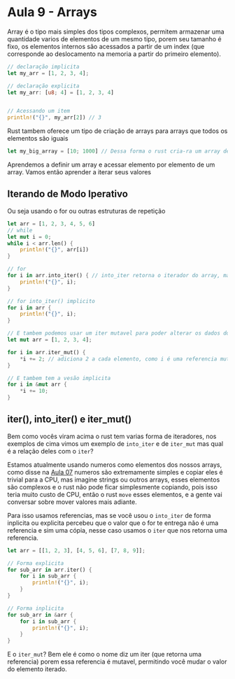 # Aula 9 - Arrays

Array é o tipo mais simples dos tipos complexos, permitem armazenar uma quantidade varios de elementos de um mesmo tipo, porem seu tamanho é fixo, os elementos internos são acessados a partir de um index (que corresponde ao deslocamento na memoria a partir do primeiro elemento).

```rs
// declaração implicita
let my_arr = [1, 2, 3, 4];

// declaração explicita
let my_arr: [u8; 4] = [1, 2, 3, 4]


// Acessando um item
println!("{}", my_arr[2]) // 3
```

Rust tambem oferece um tipo de criação de arrays para arrays que todos os elementos são iguais

```rs
let my_big_array = [10; 1000] // Dessa forma o rust cria-ra um array de 1000 posições onde todas as posições terá o numero 10
```

Aprendemos a definir um array e acessar elemento por elemento de um array. Vamos então aprender a iterar seus valores

## Iterando de Modo Iperativo
Ou seja usando o for ou outras estruturas de repetição
```rs
let arr = [1, 2, 3, 4, 5, 6]
// while
let mut i = 0;
while i < arr.len() {
    println!("{}", arr[i])
}

// for
for i in arr.into_iter() { // into_iter retorna o iterador do array, mas você pode achar sintaxe com o iter implicito, exemplo abaixo
    println!("{}", i);
}

// for into_iter() implicito
for i in arr { 
    println!("{}", i);
}

// E tambem podemos usar um iter mutavel para poder alterar os dados do array
let mut arr = [1, 2, 3, 4];

for i in arr.iter_mut() {
    *i += 2; // adiciona 2 a cada elemento, como i é uma referencia mutavel se usa o * para explicitar que a alteração é no elemento que ele está representando.
}

// E tambem tem a vesão implicita
for i in &mut arr {
    *i += 10;
}
```

## iter(), into_iter() e iter_mut()
Bem como vocês viram acima o rust tem varias forma de iteradores, nos exemplos de cima vimos um exemplo de `into_iter` e de `iter_mut` mas qual é a relação deles com o `iter`?

Estamos atualmente usando numeros como elementos dos nossos arrays, como disse na [Aula 07](Aula07.md) numeros são extremamente simples e copiar eles é trivial para a CPU, mas imagine strings ou outros arrays, esses elementos são complexos e o rust não pode ficar simplesmente copiando, pois isso teria muito custo de CPU, então o rust `move` esses elementos, e a gente vai conversar sobre mover valores mais adiante. 

Para isso usamos referencias, mas se você usou o `into_iter` de forma inplicita ou explicita percebeu que o valor que o for te entrega não é uma referencia e sim uma cópia, nesse caso usamos o `iter` que nos retorna uma referencia. 

```rs
let arr = [[1, 2, 3], [4, 5, 6], [7, 8, 9]];

// Forma explicita
for sub_arr in arr.iter() {
    for i in sub_arr {
        println!("{}", i);
    }
}

// Forma inplicita
for sub_arr in &arr {
    for i in sub_arr {
        println!("{}", i);
    }
}
```

E o `iter_mut`? Bem ele é como o nome diz um iter (que retorna uma referencia) porem essa referencia é mutavel, permitindo você mudar o valor do elemento iterado.


